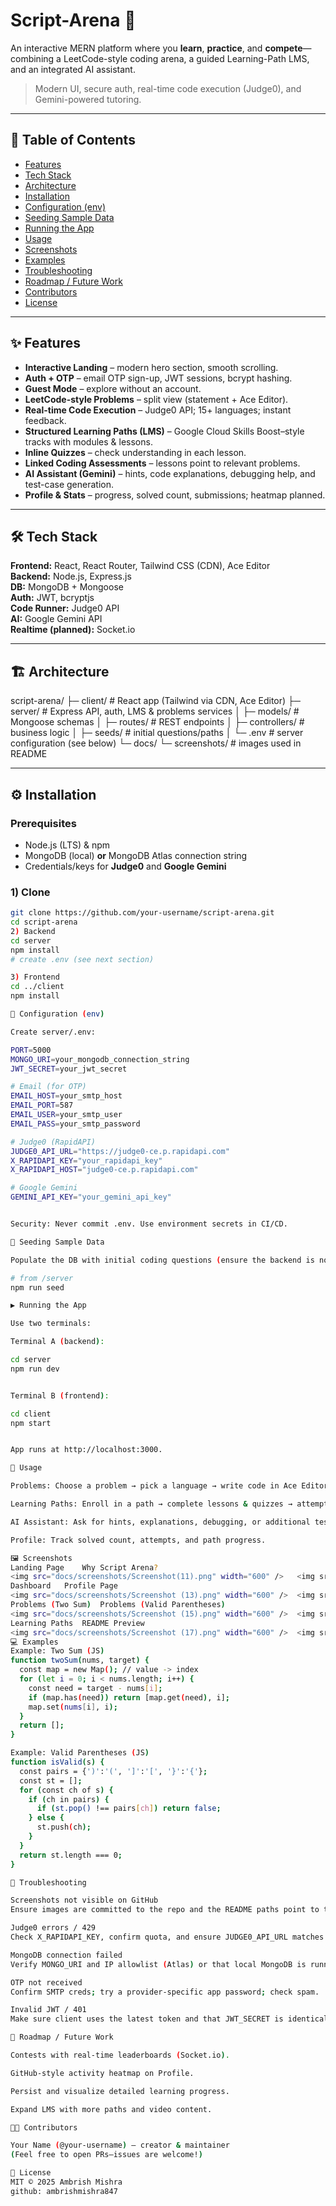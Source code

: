 # Script-Arena 🚀

An interactive MERN platform where you **learn**, **practice**, and **compete**—combining a LeetCode-style coding arena, a guided Learning-Path LMS, and an integrated AI assistant.

> Modern UI, secure auth, real-time code execution (Judge0), and Gemini-powered tutoring.

---

## 📑 Table of Contents
- [Features](#features)
- [Tech Stack](#tech-stack)
- [Architecture](#architecture)
- [Installation](#installation)
- [Configuration (env)](#configuration-env)
- [Seeding Sample Data](#seeding-sample-data)
- [Running the App](#running-the-app)
- [Usage](#usage)
- [Screenshots](#screenshots)
- [Examples](#examples)
- [Troubleshooting](#troubleshooting)
- [Roadmap / Future Work](#roadmap--future-work)
- [Contributors](#contributors)
- [License](#license)

---

## ✨ Features
- **Interactive Landing** – modern hero section, smooth scrolling.
- **Auth + OTP** – email OTP sign-up, JWT sessions, bcrypt hashing.
- **Guest Mode** – explore without an account.
- **LeetCode-style Problems** – split view (statement + Ace Editor).
- **Real-time Code Execution** – Judge0 API; 15+ languages; instant feedback.
- **Structured Learning Paths (LMS)** – Google Cloud Skills Boost–style tracks with modules & lessons.
- **Inline Quizzes** – check understanding in each lesson.
- **Linked Coding Assessments** – lessons point to relevant problems.
- **AI Assistant (Gemini)** – hints, code explanations, debugging help, and test-case generation.
- **Profile & Stats** – progress, solved count, submissions; heatmap planned.

---

## 🛠 Tech Stack
**Frontend:** React, React Router, Tailwind CSS (CDN), Ace Editor  
**Backend:** Node.js, Express.js  
**DB:** MongoDB + Mongoose  
**Auth:** JWT, bcryptjs  
**Code Runner:** Judge0 API  
**AI:** Google Gemini API  
**Realtime (planned):** Socket.io  

---

## 🏗 Architecture
script-arena/
├─ client/ # React app (Tailwind via CDN, Ace Editor)
├─ server/ # Express API, auth, LMS & problems services
│ ├─ models/ # Mongoose schemas
│ ├─ routes/ # REST endpoints
│ ├─ controllers/ # business logic
│ ├─ seeds/ # initial questions/paths
│ └─ .env # server configuration (see below)
└─ docs/
└─ screenshots/ # images used in README


---

## ⚙️ Installation

### Prerequisites
- Node.js (LTS) & npm  
- MongoDB (local) **or** MongoDB Atlas connection string  
- Credentials/keys for **Judge0** and **Google Gemini**

### 1) Clone
```bash
git clone https://github.com/your-username/script-arena.git
cd script-arena
2) Backend
cd server
npm install
# create .env (see next section)

3) Frontend
cd ../client
npm install

🔑 Configuration (env)

Create server/.env:

PORT=5000
MONGO_URI=your_mongodb_connection_string
JWT_SECRET=your_jwt_secret

# Email (for OTP)
EMAIL_HOST=your_smtp_host
EMAIL_PORT=587
EMAIL_USER=your_smtp_user
EMAIL_PASS=your_smtp_password

# Judge0 (RapidAPI)
JUDGE0_API_URL="https://judge0-ce.p.rapidapi.com"
X_RAPIDAPI_KEY="your_rapidapi_key"
X_RAPIDAPI_HOST="judge0-ce.p.rapidapi.com"

# Google Gemini
GEMINI_API_KEY="your_gemini_api_key"


Security: Never commit .env. Use environment secrets in CI/CD.

🌱 Seeding Sample Data

Populate the DB with initial coding questions (ensure the backend is not running):

# from /server
npm run seed

▶️ Running the App

Use two terminals:

Terminal A (backend):

cd server
npm run dev


Terminal B (frontend):

cd client
npm start


App runs at http://localhost:3000.

📖 Usage

Problems: Choose a problem → pick a language → write code in Ace Editor → Run & Submit (executes via Judge0).

Learning Paths: Enroll in a path → complete lessons & quizzes → attempt linked assessments.

AI Assistant: Ask for hints, explanations, debugging, or additional test cases.

Profile: Track solved count, attempts, and path progress.

🖼 Screenshots
Landing Page	Why Script Arena?
<img src="docs/screenshots/Screenshot(11).png" width="600" />	<img src="docs/screenshots/Screenshot (12).png" width="600" />
Dashboard	Profile Page
<img src="docs/screenshots/Screenshot (13).png" width="600" />	<img src="docs/screenshots/Screenshot (14).png" width="600" />
Problems (Two Sum)	Problems (Valid Parentheses)
<img src="docs/screenshots/Screenshot (15).png" width="600" />	<img src="docs/screenshots/Screenshot (16).png" width="600" />
Learning Paths	README Preview
<img src="docs/screenshots/Screenshot (17).png" width="600" />	<img src="docs/screenshots/Screenshot (18).png" width="600" />
💻 Examples
Example: Two Sum (JS)
function twoSum(nums, target) {
  const map = new Map(); // value -> index
  for (let i = 0; i < nums.length; i++) {
    const need = target - nums[i];
    if (map.has(need)) return [map.get(need), i];
    map.set(nums[i], i);
  }
  return [];
}

Example: Valid Parentheses (JS)
function isValid(s) {
  const pairs = {')':'(', ']':'[', '}':'{'};
  const st = [];
  for (const ch of s) {
    if (ch in pairs) {
      if (st.pop() !== pairs[ch]) return false;
    } else {
      st.push(ch);
    }
  }
  return st.length === 0;
}

🐞 Troubleshooting

Screenshots not visible on GitHub
Ensure images are committed to the repo and the README paths point to those files (e.g., docs/screenshots/...).

Judge0 errors / 429
Check X_RAPIDAPI_KEY, confirm quota, and ensure JUDGE0_API_URL matches the correct CE endpoint.

MongoDB connection failed
Verify MONGO_URI and IP allowlist (Atlas) or that local MongoDB is running.

OTP not received
Confirm SMTP creds; try a provider-specific app password; check spam.

Invalid JWT / 401
Make sure client uses the latest token and that JWT_SECRET is identical across environments.

🚀 Roadmap / Future Work

Contests with real-time leaderboards (Socket.io).

GitHub-style activity heatmap on Profile.

Persist and visualize detailed learning progress.

Expand LMS with more paths and video content.

👨‍💻 Contributors

Your Name (@your-username) – creator & maintainer
(Feel free to open PRs—issues are welcome!)

📜 License
MIT © 2025 Ambrish Mishra
github: ambrishmishra847



